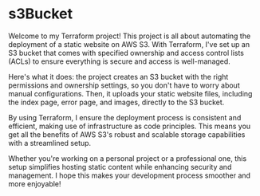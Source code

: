 # s3Bucket
Welcome to my Terraform project! 
This project is all about automating the deployment of a static website on AWS S3. With Terraform, I've set up an S3 bucket that comes with specified ownership and access control lists (ACLs) to ensure everything is secure and access is well-managed.

Here's what it does: the project creates an S3 bucket with the right permissions and ownership settings, so you don't have to worry about manual configurations. Then, it uploads your static website files, including the index page, error page, and images, directly to the S3 bucket.

By using Terraform, I ensure the deployment process is consistent and efficient, making use of infrastructure as code principles. This means you get all the benefits of AWS S3's robust and scalable storage capabilities with a streamlined setup.

Whether you're working on a personal project or a professional one, this setup simplifies hosting static content while enhancing security and management. I hope this makes your development process smoother and more enjoyable!